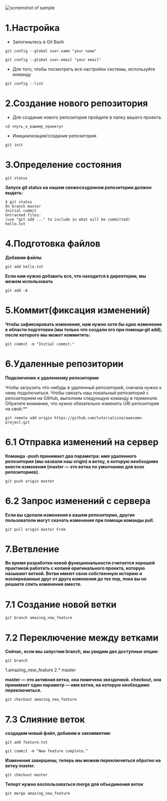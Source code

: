 ![screenshot of sample](https://i.ytimg.com/vi/ToZDrki0mqc/maxresdefault.jpg)
# 1.Настройка
* Залогиньтесь в Git Bash

````
git config --global user.name "your name"
````
````
git config --global user.email "your email"
````
* Для того, чтобы посмотреть все настройки системы, используйте команду
````
git config --list
````
# 2.Создание нового репозитория
* Для создания нового репозитория пройдите в папку вашего проекта.
````
cd <путь_к_вашему_проекту>
````
* Инициализация/создание репозитория
````
git init
````
# 3.Определение состояния
````
git status
````
**Запуск git status на нашем свежесозданном репозитории должен выдать:**
````
$ git status
On branch master
Initial commit
Untracked files:
(use "git add ..." to include in what will be committed)
hello.txt
````
# 4.Подготовка файлов

**Добавим файлы**
````
git add hello.txt
````
**Если нам нужно добавить все, что находится в директории, мы можем использовать**
````
git add -A
````
# 5.Коммит(фиксация изменений)
**Чтобы зафиксировать изменения, нам нужно хотя бы одно изменение в области подготовки (мы только что создали его при помощи git add), после которого мы может коммитить:**
````
git commit -m "Initial commit."
````
# 6.Удаленные репозитории
**Подключение к удаленному репозиторию**

Чтобы загрузить что-нибудь в удаленный репозиторий, сначала нужно к нему подключиться. 
Чтобы связать наш локальный репозиторий с репозиторием на GitHub, выполним следующую команду в терминале. Обратите внимание, что нужно обязательно изменить URI репозитория на свой.**
````
git remote add origin https://github.com/tutorialzine/awesome-project.git
````
# 6.1 Отправка изменений на сервер
**Команда -push принимает два параметра: имя удаленного репозитория (мы назвали наш origin) и ветку, в которую необходимо внести изменения (master — это ветка по умолчанию для всех репозиториев).**
````
git push origin master
````
# 6.2 Запрос изменений с сервера
**Если вы сделали изменения в вашем репозитории, другие пользователи могут скачать изменения при помощи команды pull.**
````
git pull origin master From
````
# 7.Ветвление
**Во время разработки новой функциональности считается хорошей практикой работать с копией оригинального проекта, которую называют веткой. Ветви имеют свою собственную историю и изолированные друг от друга изменения до тех пор, пока вы не решаете слить изменения вместе.**
# 7.1 Создание новой ветки
````
git branch amazing_new_feature
````
# 7.2 Переключение между ветками
**Сейчас, если мы запустим branch, мы увидим две доступные опции:**
````
git branch
````
1.amazing_new_feature
2.* master

**master — это активная ветка, она помечена звездочкой.**
**checkout, она принимает один параметр — имя ветки, на которую необходимо переключиться.**
````
git checkout amazing_new_feature
````
# 7.3 Слияние веток
**создадим новый файл, добавим и закоммитим:**
````
git add feature.txt
````
````
git commit -m "New feature complete.”
````
**Изменения завершены, теперь мы можем переключиться обратно на ветку master.**
````
git checkout master
````
**Теперт нужно воспользоваться merge для объединения веток**
````
git merge amazing_new_feature
````





